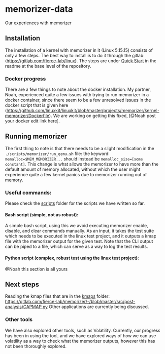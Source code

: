 # memorizer-data
Our experiences with memorizer

## Installation
The installation of a kernel with memorizer in it (Linux 5.15.15) consists of only a few steps. The best way to install is to do it through the gitlab (https://gitlab.com/fierce-lab/linux). The steps are under [Quick Start](https://gitlab.com/fierce-lab/linux/-/blob/v5.15.15-memorizer-dev/README.md#quick-start) in the readme at the base level of the repository. 

### Docker progress
There are a few things to note about the docker installation. My partner, Noah, experienced quite a few issues with trying to run memorizer in a docker container, since there seem to be a few unresolved issues in the docker script that is given here (https://github.com/linuxkit/linuxkit/blob/master/projects/memorizer/kernel-memorizer/Dockerfile). We are working on getting this fixed, [@Noah post your docker edit link here].

## Running memorizer
The first thing to note is that there needs to be a slight modification in the `./scripts/memorizer/run_qemu.sh` file: the keyword `memalloc=$MEM_MEMORIZER...` should instead be `memalloc_size=[some constant]`. This change is what allows the memorizer to have more than the default amount of memory allocated, without which the user might experience quite a few kernel panics due to memorizer running out of memory.

### Useful commands:
Please check the [scripts](scripts/) folder for the scripts we have written so far.

#### Bash script (simple, not as robust):
A simple bash script, using this we avoid executing memorizer enable, disable, and clear commands manually. As an input, it takes the test suite which needs to be executed in the linux test project, and it outputs a kmap file with the memorizer output for the given test. Note that the CLI output can be piped to a file, which can serve as a way to log the test results. 

#### Python script (complex, robust test using the linux test project):
@Noah this section is all yours

## Next steps
Reading the kmap files that are in the [kmaps](kmaps/) folder: https://gitlab.com/fierce-lab/memorizer/-/blob/master/src/post-analysis/CAPMAP.py
Other applications are currently being discussed.

### Other tools
We have also explored other tools, such as Volatility. Currently, our progress has been in using the tool, and we have explored ways of how we can use volatility as a way to check what the memorizer outputs, however this has not been thoroughly explored.
